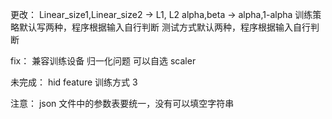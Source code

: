 更改：
	Linear_size1,Linear_size2 -> L1, L2
	alpha,beta -> alpha,1-alpha
	训练策略默认写两种，程序根据输入自行判断
	测试方式默认两种，程序根据输入自行判断

fix：
	兼容训练设备
	归一化问题
	可以自选 scaler

未完成：
	hid feature
	训练方式 3

注意：
	json 文件中的参数表要统一，没有可以填空字符串
